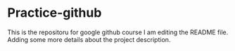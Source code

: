 # Practice-github
This is the repositoru for google github course
I am editing the README file. Adding some more details about the project description.

